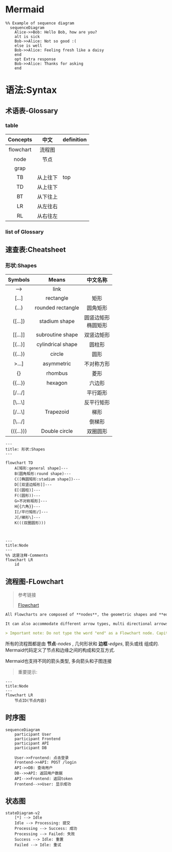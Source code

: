 # Mermaid



```mermaid
%% Example of sequence diagram
  sequenceDiagram
    Alice->>Bob: Hello Bob, how are you?
    alt is sick
    Bob->>Alice: Not so good :(
    else is well
    Bob->>Alice: Feeling fresh like a daisy
    end
    opt Extra response
    Bob->>Alice: Thanks for asking
    end
```



# 语法:Syntax

## 术语表-Glossary

### table

| Concepts  |   中文   | definition |
| :-------: | :------: | ---------- |
| flowchart |  流程图  |            |
|   node    |   节点   |            |
|   grap    |          |            |
|    TB     | 从上往下 | top        |
|    TD     | 从上往下 |            |
|    BT     | 从下往上 |            |
|    LR     | 从左往右 |            |
|    RL     | 从右往左 |            |

### list of Glossary

## 速查表:Cheatsheet

### 形状:Shapes

|  Symbols  |       Means       |         中文名称         |
| :-------: | :---------------: | :----------------------: |
|    -->    |       link        |                          |
|   [...]   |     rectangle     |           矩形           |
|   (...)   | rounded rectangle |         圆角矩形         |
|  ([...])  |   stadium shape   | 圆竖边矩形<br />椭圆矩形 |
|  [[...]]  | subroutine shape  |        双竖边矩形        |
|  [(...)]  | cylindrical shape |          圆柱形          |
|  ((...))  |      circle       |           圆形           |
|   >...]   |    asymmetric     |        不对称方形        |
|    {}     |      rhombus      |           菱形           |
|  {{...}}  |      hexagon      |          六边形          |
|  [/.../]  |                   |         平行距形         |
| [\\...\\] |                   |        反平行矩形        |
| [/...\\]  |     Trapezoid     |           梯形           |
| [\\.../]  |                   |          倒梯形          |
| (((...))) |   Double circle   |         双圈圆形         |

```mermaid
---
title: 形状:Shapes
---

flowchart TD
	A[矩形:general shape]---
	B(圆角矩形:round shape)---
	C([椭圆矩形:stadium shape])---
	D[[双竖边矩形]]---
	E[(圆柱)]---
	F((圆形))---
	G>不对称矩形]---
	H{{六角}}---
	I[/平行矩形/]---
	J[/梯形\]---
	K(((双圈圆形)))
	
```



```mermaid
```



```mermaid
---
title:Node
---
%% 这是注释·Comments
flowchart LR
	id

```

## 流程图-FLowchart

> 参考链接
>
> [Flowchart](https://mermaid.js.org/syntax/flowchart.html#flowcharts-basic-syntax)

```markdown
All Flowcharts are composed of **nodes**, the geometric shapes and **edges**, the arrows or lines. The mermaid code defines the way that these nodes and edges are made and interact.

It can also accommodate different arrow types, multi directional arrows, and linking to and from subgraphs.

> Important note: Do not type the word "end" as a Flowchart node. Capitalize all or any one the letters to keep the flowchart from breaking, i.e, "End" or "END". Or you can apply this workaround.
```

所有的流程图都是由 **节点**-*nodes* , 几何形状和 **边框**-*edges*, 箭头或线 组成的. Mermaid代码定义了节点和边缘之间的构成和交互方式.

Mermaid也支持不同的箭头类型, 多向箭头和子图连接

> 重要提示:

```shell
---
title:Node
---
flowchart LR
	节点ID(节点内容)

```

## 时序图

```mermaid
sequenceDiagram
    participant User
    participant Frontend
    participant API
    participant DB
    
    User->>Frontend: 点击登录
    Frontend->>API: POST /login
    API->>DB: 查询用户
    DB-->>API: 返回用户数据
    API-->>Frontend: 返回token
    Frontend-->>User: 显示成功
```

## 状态图



```mermaid
stateDiagram-v2
    [*] --> Idle
    Idle --> Processing: 提交
    Processing --> Success: 成功
    Processing --> Failed: 失败
    Success --> Idle: 重置
    Failed --> Idle: 重试
```

